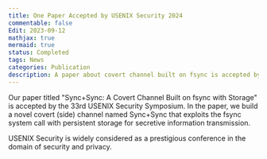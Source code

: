 ```yaml
---
title: One Paper Accepted by USENIX Security 2024
commentable: false
Edit: 2023-09-12
mathjax: true
mermaid: true
status: Completed
tags: News
categories: Publication
description: A paper about covert channel built on fsync is accepted by USENIX Security 2024.
---
```


<p>Our paper titled "Sync+Sync: A Covert Channel Built on fsync with Storage" is accepted by <a href="https://www.usenix.org/conference/usenixsecurity24" style="text-decoration: none;" target="_blank">the 33rd USENIX Security Symposium</a>. In the paper, we build a novel covert (side) channel named Sync+Sync that exploits the fsync system call with persistent storage for secretive information transmission.</p>

<p>USENIX Security is widely considered as a prestigious conference in the domain of security and privacy.</p>
